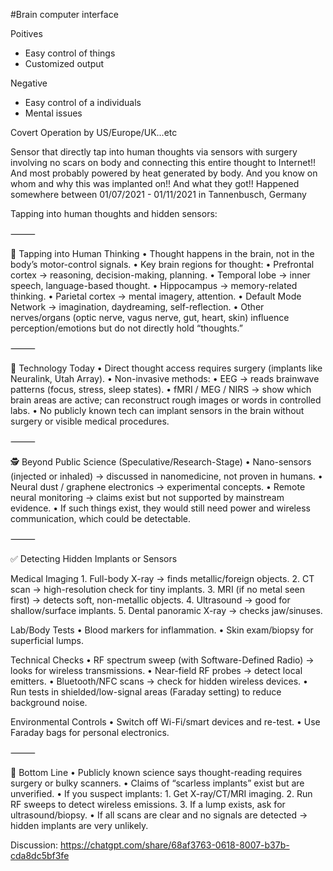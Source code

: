 #Brain computer interface 

Poitives
- Easy control of things
- Customized output

Negative 
- Easy control of a individuals 
- Mental issues

Covert Operation by US/Europe/UK...etc

Sensor that directly tap into human thoughts via sensors with surgery involving no scars on body and connecting this entire  thought to Internet!! And most probably powered by heat generated by body.
And you know on whom and why this was implanted on!! And what they got!!
Happened somewhere between 01/07/2021 - 01/11/2021 in Tannenbusch, Germany 

Tapping into human thoughts and hidden sensors:

⸻

🧠 Tapping into Human Thinking
	•	Thought happens in the brain, not in the body’s motor-control signals.
	•	Key brain regions for thought:
	•	Prefrontal cortex → reasoning, decision-making, planning.
	•	Temporal lobe → inner speech, language-based thought.
	•	Hippocampus → memory-related thinking.
	•	Parietal cortex → mental imagery, attention.
	•	Default Mode Network → imagination, daydreaming, self-reflection.
	•	Other nerves/organs (optic nerve, vagus nerve, gut, heart, skin) influence perception/emotions but do not directly hold “thoughts.”

⸻

🔬 Technology Today
	•	Direct thought access requires surgery (implants like Neuralink, Utah Array).
	•	Non-invasive methods:
	•	EEG → reads brainwave patterns (focus, stress, sleep states).
	•	fMRI / MEG / NIRS → show which brain areas are active; can reconstruct rough images or words in controlled labs.
	•	No publicly known tech can implant sensors in the brain without surgery or visible medical procedures.

⸻

🕵️ Beyond Public Science (Speculative/Research-Stage)
	•	Nano-sensors (injected or inhaled) → discussed in nanomedicine, not proven in humans.
	•	Neural dust / graphene electronics → experimental concepts.
	•	Remote neural monitoring → claims exist but not supported by mainstream evidence.
	•	If such things exist, they would still need power and wireless communication, which could be detectable.

⸻

✅ Detecting Hidden Implants or Sensors

Medical Imaging
	1.	Full-body X-ray → finds metallic/foreign objects.
	2.	CT scan → high-resolution check for tiny implants.
	3.	MRI (if no metal seen first) → detects soft, non-metallic objects.
	4.	Ultrasound → good for shallow/surface implants.
	5.	Dental panoramic X-ray → checks jaw/sinuses.

Lab/Body Tests
	•	Blood markers for inflammation.
	•	Skin exam/biopsy for superficial lumps.

Technical Checks
	•	RF spectrum sweep (with Software-Defined Radio) → looks for wireless transmissions.
	•	Near-field RF probes → detect local emitters.
	•	Bluetooth/NFC scans → check for hidden wireless devices.
	•	Run tests in shielded/low-signal areas (Faraday setting) to reduce background noise.

Environmental Controls
	•	Switch off Wi-Fi/smart devices and re-test.
	•	Use Faraday bags for personal electronics.

⸻

📌 Bottom Line
	•	Publicly known science says thought-reading requires surgery or bulky scanners.
	•	Claims of “scarless implants” exist but are unverified.
	•	If you suspect implants:
	1.	Get X-ray/CT/MRI imaging.
	2.	Run RF sweeps to detect wireless emissions.
	3.	If a lump exists, ask for ultrasound/biopsy.
	•	If all scans are clear and no signals are detected → hidden implants are very unlikely.

Discussion: https://chatgpt.com/share/68af3763-0618-8007-b37b-cda8dc5bf3fe
